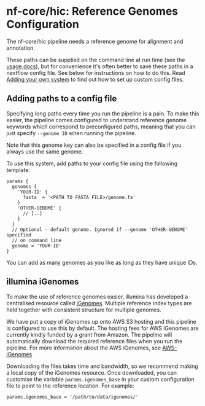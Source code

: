 # nf-core/hic: Reference Genomes Configuration

The nf-core/hic pipeline needs a reference genome for alignment and annotation.

These paths can be supplied on the command line at run time (see the
[usage docs](../usage.md)),
but for convenience it's often better to save these paths in a nextflow config
file.
See below for instructions on how to do this.
Read [Adding your own system](adding_your_own.md) to find out how to set up
custom config files.

## Adding paths to a config file

Specifying long paths every time you run the pipeline is a pain.
To make this easier, the pipeline comes configured to understand reference
genome keywords which correspond to preconfigured paths, meaning that you can
just specify `--genome ID` when running the pipeline.

Note that this genome key can also be specified in a config file if you always
use the same genome.

To use this system, add paths to your config file using the following template:

```nextflow
params {
  genomes {
    'YOUR-ID' {
      fasta  = '<PATH TO FASTA FILE>/genome.fa'
    }
    'OTHER-GENOME' {
      // [..]
    }
  }
  // Optional - default genome. Ignored if --genome 'OTHER-GENOME' specified
  // on command line
  genome = 'YOUR-ID'
}
```

You can add as many genomes as you like as long as they have unique IDs.

## illumina iGenomes

To make the use of reference genomes easier, illumina has developed a
centralised resource called
[iGenomes](https://support.illumina.com/sequencing/sequencing_software/igenome.html).
Multiple reference index types are held together with consistent structure for
multiple genomes.

We have put a copy of iGenomes up onto AWS S3 hosting and this pipeline is
configured to use this by default.
The hosting fees for AWS iGenomes are currently kindly funded by a grant from
Amazon.
The pipeline will automatically download the required reference files when you
run the pipeline.
For more information about the AWS iGenomes, see
[AWS-iGenomes](https://ewels.github.io/AWS-iGenomes/)

Downloading the files takes time and bandwidth, so we recommend making a local
copy of the iGenomes resource.
Once downloaded, you can customise the variable `params.igenomes_base` in your
custom configuration file to point to the reference location.
For example:

```nextflow
params.igenomes_base = '/path/to/data/igenomes/'
```
